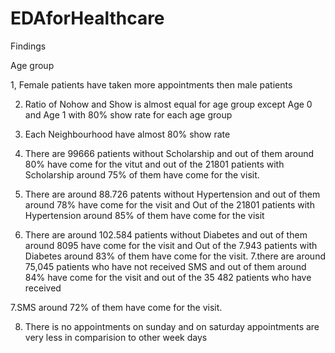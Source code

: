 # EDAforHealthcare
Findings

Age group

1, Female patients have taken more appointments then male patients

2. Ratio of Nohow and Show is almost equal for age group except Age 0 and Age 1 with 80% show rate for each age group

3. Each Neighbourhood have almost 80% show rate

4. There are 99666 patients without Scholarship and out of them around 80% have come for the vitut and out of the 21801 patients with Scholarship around 75% of them
have come for the visit.

5. There are around 88.726 patents without Hypertension and out of them around 78% have come for the visit and Out of the 21801 patients with Hypertension around
85% of them have come for the visit

6. There are around 102.584 patients without Diabetes and out of them around 8095 have come for the visit and Out of the 7.943 patients with Diabetes around 83% of them have come for the visit. 7.there are around 75,045 patients who have not received SMS and out of them around 84% have come for the visit and out of the 35 482 patients who have received

  7.SMS around 72% of them have come for the visit.

8. There is no appointments on sunday and on saturday appointments are very less in comparision to other week days
